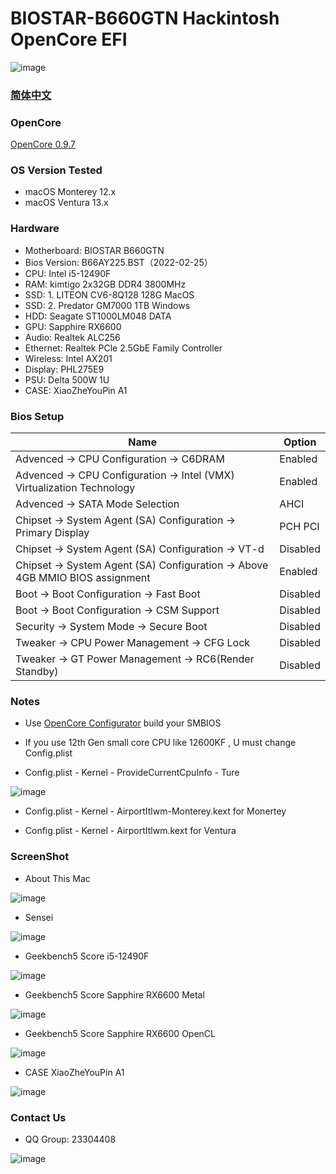 # BIOSTAR-B660GTN Hackintosh OpenCore EFI

![image](ScreenShot/Motherboard/Motherboard.EN.png)

### [简体中文](README.zh_CN.md)

### OpenCore

[OpenCore 0.9.7](https://github.com/acidanthera/OpenCorePkg)

### OS Version Tested

- macOS Monterey 12.x
- macOS Ventura  13.x 

### Hardware

- Motherboard: BIOSTAR B660GTN
- Bios Version: B66AY225.BST（2022-02-25）
- CPU: Intel i5-12490F
- RAM: kimtigo 2x32GB DDR4 3800MHz
- SSD: 1. LITEON CV6-8Q128 128G MacOS
- SSD: 2. Predator GM7000 1TB Windows
- HDD: Seagate ST1000LM048 DATA 
- GPU: Sapphire RX6600
- Audio: Realtek ALC256
- Ethernet: Realtek PCle 2.5GbE Family Controller
- Wireless: Intel AX201
- Display: PHL275E9
- PSU: Delta 500W 1U
- CASE: XiaoZheYouPin A1

### Bios Setup

| Name | Option |
| ----- | --- |
| Advenced → CPU Configuration →  C6DRAM | Enabled |
| Advenced → CPU Configuration →  Intel (VMX) Virtualization Technology | Enabled |
| Advenced → SATA Mode Selection | AHCI |
| Chipset → System Agent (SA) Configuration → Primary Display | PCH PCI |
| Chipset → System Agent (SA) Configuration →  VT-d | Disabled |
| Chipset → System Agent (SA) Configuration →  Above 4GB MMIO BIOS assignment | Enabled |
| Boot → Boot Configuration → Fast Boot | Disabled |
| Boot → Boot Configuration → CSM Support | Disabled |
| Security → System Mode → Secure Boot | Disabled |
| Tweaker → CPU Power Management → CFG Lock | Disabled |
| Tweaker → GT Power Management → RC6(Render Standby) | Disabled |

### Notes

 - Use [OpenCore Configurator](https://mackie100projects.altervista.org/opencore-configurator/) build your SMBIOS

 - If you use 12th Gen small core CPU like 12600KF , U must change Config.plist

 - Config.plist - Kernel - ProvideCurrentCpuInfo - Ture

![image](ScreenShot/config.plist.png)

 - Config.plist - Kernel - AirportItlwm-Monterey.kext  for  Monertey

 - Config.plist - Kernel - AirportItlwm.kext  for  Ventura

### ScreenShot 

- About This Mac

![image](ScreenShot/about_this_mac.jpg)

- Sensei

![image](ScreenShot/sensei.jpg)

- Geekbench5 Score i5-12490F 

![image](ScreenShot/Geekbench/CPU.jpg)

- Geekbench5 Score Sapphire RX6600 Metal 

![image](ScreenShot/Geekbench/GPUMetal.jpg)

- Geekbench5 Score Sapphire RX6600 OpenCL

![image](ScreenShot/Geekbench/GPUOpenCL.jpg)

- CASE XiaoZheYouPin A1

![image](ScreenShot/CASE.png)

### Contact Us 

- QQ Group: 23304408

![image](ScreenShot/QRCode.png)